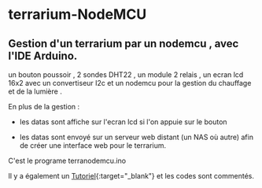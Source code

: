 <h1>terrarium-NodeMCU</h1>

<h2>Gestion d'un terrarium par un nodemcu , avec l'IDE Arduino.</h2>

un bouton poussoir , 2 sondes DHT22 , un module 2 relais , un ecran lcd 16x2 avec un convertiseur I2c et un nodemcu pour la  gestion du chauffage et de la lumière .

En plus de la gestion :

- les datas sont affiche sur l'ecran lcd si l'on appuie sur le bouton

- les datas sont envoyé sur un serveur web distant (un NAS où autre) afin de créer une interface web pour le terrarium.

C'est le programe terranodemcu.ino

Il y a également un [Tutoriel](http://nasfamilyone.synology.me/tuto&co/tutoriels/tuto-terranodemcu/){:target="_blank"} et les codes sont commentés.




 
     
